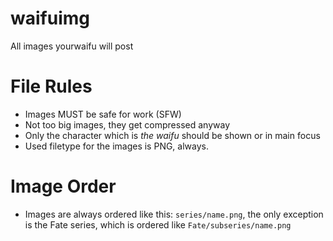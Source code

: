 # waifuimg

All images yourwaifu will post

# File Rules

* Images MUST be safe for work (SFW)
* Not too big images, they get compressed anyway
* Only the character which is _the waifu_ should be shown or in main focus
* Used filetype for the images is PNG, always.

# Image Order

* Images are always ordered like this: `series/name.png`, the only exception is the Fate series, which is ordered like `Fate/subseries/name.png`
